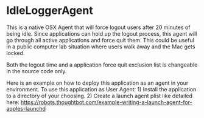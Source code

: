 # IdleLoggerAgent

This is a native OSX Agent that will force logout users after 20 minutes of being idle.  Since applications can hold up the logout process, this agent will go through all active applications and force quit them. This could be useful in a public computer lab situation where users walk away and the Mac gets locked.

Both the logout time and a application force quit exclusion list is changeable in the source code only. 

Here is an example on how to deploy this application as an agent in your environment. To use this application as User Agent: 1) Install the application to a directory of your choosing. 2) Create a launch agent plist like detailed here: https://robots.thoughtbot.com/example-writing-a-launch-agent-for-apples-launchd 
